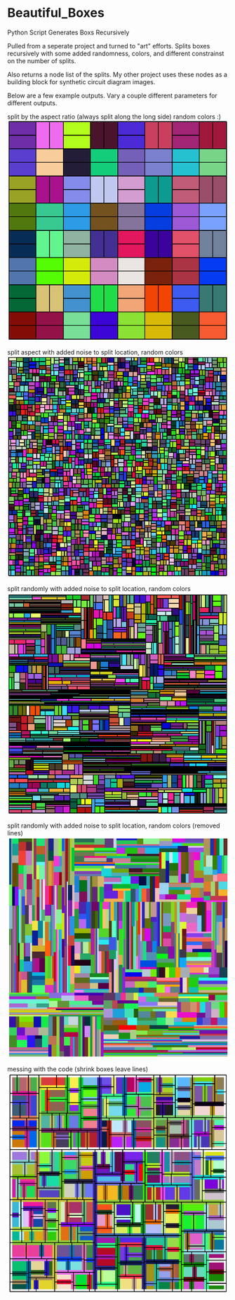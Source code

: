 # Beautiful_Boxes
Python Script Generates Boxs Recursively 

Pulled from a seperate project and turned to "art" efforts.
Splits boxes recursively with some added randomness, colors, and different constrainst on the number of splits. 

Also returns a node list of the splits. My other project uses these nodes as a building block 
for synthetic circuit diagram images. 

Below are a few example outputs. Vary a couple different parameters for different outputs. 

split by the aspect ratio (always split along the long side) random colors :)
![alt text](https://github.com/RaubCamaioni/Beautiful_Boxes/blob/master/images/even_split_random_colors.PNG)

split aspect with added noise to split location, random colors
![alt text](https://github.com/RaubCamaioni/Beautiful_Boxes/blob/master/images/small_aspect_split_random_colors.PNG)

split randomly with added noise to split location, random colors
![alt text](https://github.com/RaubCamaioni/Beautiful_Boxes/blob/master/images/small_random_splits.PNG)

split randomly with added noise to split location, random colors (removed lines)
![alt text](https://github.com/RaubCamaioni/Beautiful_Boxes/blob/master/images/small_random_no_lines.PNG)

messing with the code (shrink boxes leave lines)
![alt text](https://github.com/RaubCamaioni/Beautiful_Boxes/blob/master/images/messing_with_the_code.PNG)
